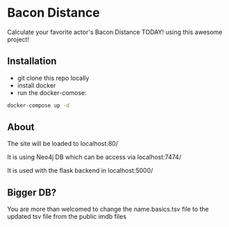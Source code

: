 # Bacon Distance
Calculate your favorite actor's Bacon Distance TODAY! using this awesome project!

## Installation
* git clone this repo locally
* install docker
* run the docker-comose:
```cmd
docker-compose up -d
```

## About
The site will be loaded to localhost:80/

It is using Neo4j DB which can be access via localhost:7474/

It is used with the flask backend in localhost:5000/


## Bigger DB?
You are more than welcomed to change the name.basics.tsv file to the updated tsv file from the public imdb files